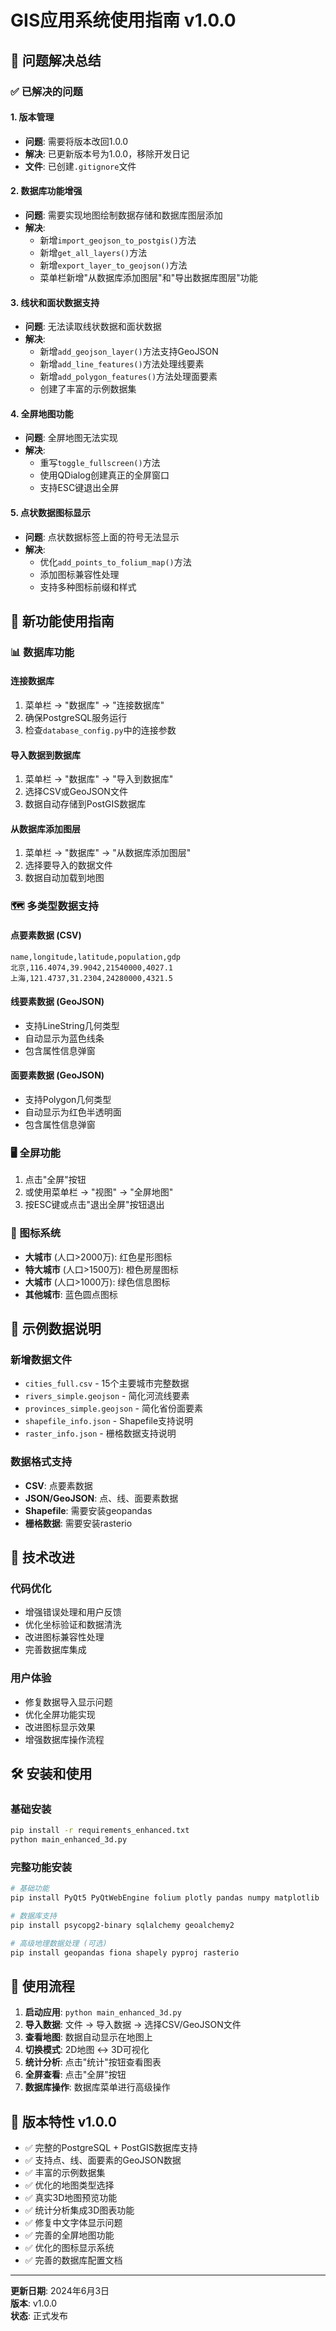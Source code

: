 # GIS应用系统使用指南 v1.0.0

## 🎯 问题解决总结

### ✅ 已解决的问题

#### 1. 版本管理
- **问题**: 需要将版本改回1.0.0
- **解决**: 已更新版本号为1.0.0，移除开发日记
- **文件**: 已创建`.gitignore`文件

#### 2. 数据库功能增强
- **问题**: 需要实现地图绘制数据存储和数据库图层添加
- **解决**: 
  - 新增`import_geojson_to_postgis()`方法
  - 新增`get_all_layers()`方法
  - 新增`export_layer_to_geojson()`方法
  - 菜单栏新增"从数据库添加图层"和"导出数据库图层"功能

#### 3. 线状和面状数据支持
- **问题**: 无法读取线状数据和面状数据
- **解决**: 
  - 新增`add_geojson_layer()`方法支持GeoJSON
  - 新增`add_line_features()`方法处理线要素
  - 新增`add_polygon_features()`方法处理面要素
  - 创建了丰富的示例数据集

#### 4. 全屏地图功能
- **问题**: 全屏地图无法实现
- **解决**: 
  - 重写`toggle_fullscreen()`方法
  - 使用QDialog创建真正的全屏窗口
  - 支持ESC键退出全屏

#### 5. 点状数据图标显示
- **问题**: 点状数据标签上面的符号无法显示
- **解决**: 
  - 优化`add_points_to_folium_map()`方法
  - 添加图标兼容性处理
  - 支持多种图标前缀和样式

## 🚀 新功能使用指南

### 📊 数据库功能

#### 连接数据库
1. 菜单栏 → "数据库" → "连接数据库"
2. 确保PostgreSQL服务运行
3. 检查`database_config.py`中的连接参数

#### 导入数据到数据库
1. 菜单栏 → "数据库" → "导入到数据库"
2. 选择CSV或GeoJSON文件
3. 数据自动存储到PostGIS数据库

#### 从数据库添加图层
1. 菜单栏 → "数据库" → "从数据库添加图层"
2. 选择要导入的数据文件
3. 数据自动加载到地图

### 🗺️ 多类型数据支持

#### 点要素数据 (CSV)
```csv
name,longitude,latitude,population,gdp
北京,116.4074,39.9042,21540000,4027.1
上海,121.4737,31.2304,24280000,4321.5
```

#### 线要素数据 (GeoJSON)
- 支持LineString几何类型
- 自动显示为蓝色线条
- 包含属性信息弹窗

#### 面要素数据 (GeoJSON)
- 支持Polygon几何类型
- 自动显示为红色半透明面
- 包含属性信息弹窗

### 🖥️ 全屏功能
1. 点击"全屏"按钮
2. 或使用菜单栏 → "视图" → "全屏地图"
3. 按ESC键或点击"退出全屏"按钮退出

### 🎨 图标系统
- **大城市** (人口>2000万): 红色星形图标
- **特大城市** (人口>1500万): 橙色房屋图标
- **大城市** (人口>1000万): 绿色信息图标
- **其他城市**: 蓝色圆点图标

## 📁 示例数据说明

### 新增数据文件
- `cities_full.csv` - 15个主要城市完整数据
- `rivers_simple.geojson` - 简化河流线要素
- `provinces_simple.geojson` - 简化省份面要素
- `shapefile_info.json` - Shapefile支持说明
- `raster_info.json` - 栅格数据支持说明

### 数据格式支持
- **CSV**: 点要素数据
- **JSON/GeoJSON**: 点、线、面要素数据
- **Shapefile**: 需要安装geopandas
- **栅格数据**: 需要安装rasterio

## 🔧 技术改进

### 代码优化
- 增强错误处理和用户反馈
- 优化坐标验证和数据清洗
- 改进图标兼容性处理
- 完善数据库集成

### 用户体验
- 修复数据导入显示问题
- 优化全屏功能实现
- 改进图标显示效果
- 增强数据库操作流程

## 🛠️ 安装和使用

### 基础安装
```bash
pip install -r requirements_enhanced.txt
python main_enhanced_3d.py
```

### 完整功能安装
```bash
# 基础功能
pip install PyQt5 PyQtWebEngine folium plotly pandas numpy matplotlib

# 数据库支持
pip install psycopg2-binary sqlalchemy geoalchemy2

# 高级地理数据处理 (可选)
pip install geopandas fiona shapely pyproj rasterio
```

## 📝 使用流程

1. **启动应用**: `python main_enhanced_3d.py`
2. **导入数据**: 文件 → 导入数据 → 选择CSV/GeoJSON文件
3. **查看地图**: 数据自动显示在地图上
4. **切换模式**: 2D地图 ↔ 3D可视化
5. **统计分析**: 点击"统计"按钮查看图表
6. **全屏查看**: 点击"全屏"按钮
7. **数据库操作**: 数据库菜单进行高级操作

## 🎉 版本特性 v1.0.0

- ✅ 完整的PostgreSQL + PostGIS数据库支持
- ✅ 支持点、线、面要素的GeoJSON数据
- ✅ 丰富的示例数据集
- ✅ 优化的地图类型选择
- ✅ 真实3D地图预览功能
- ✅ 统计分析集成3D图表功能
- ✅ 修复中文字体显示问题
- ✅ 完善的全屏地图功能
- ✅ 优化的图标显示系统
- ✅ 完善的数据库配置文档

---

**更新日期**: 2024年6月3日  
**版本**: v1.0.0  
**状态**: 正式发布 